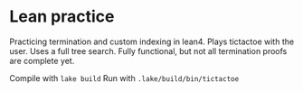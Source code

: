 # Lean practice

Practicing termination and custom indexing in lean4.
Plays tictactoe with the user. Uses a full tree search.
Fully functional, but not all termination proofs are complete yet.

Compile with `lake build`
Run with `.lake/build/bin/tictactoe`